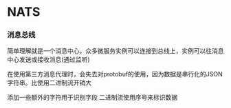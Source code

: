 # NATS

### 消息总线

简单理解就是一个消息中心，众多微服务实例可以连接到总线上，实例可以往消息中心发送或接收消息(通过监听)

在使用第三方消息代理时，会失去对protobuf的使用，因为数据是串行化的JSON字符串。比使用二进制流开销大

添加一些额外的字符用于识别字段
二进制流使用序号来标识数据